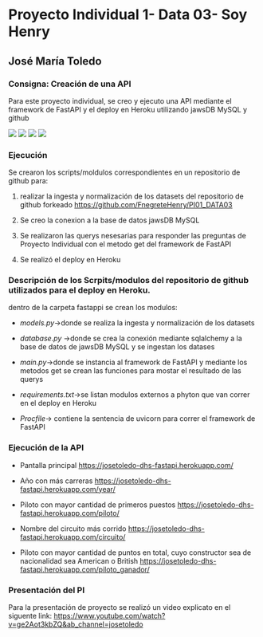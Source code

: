 # Proyecto Individual 1- Data 03- Soy Henry
## José María Toledo

### Consigna: Creación de una API

Para este proyecto individual, se creo y ejecuto una API mediante el framework de FastAPI y el deploy en Heroku utilizando jawsDB MySQL y github

![](https://upload.wikimedia.org/wikipedia/commons/thumb/e/ec/Heroku_logo.svg/320px-Heroku_logo.svg.png)
![](https://upload.wikimedia.org/wikiversity/en/thumb/8/8c/FastAPI_logo.png/320px-FastAPI_logo.png)
![](https://pngimg.com/uploads/github/github_PNG37.png)
![](https://res.cloudinary.com/crunchbase-production/image/upload/c_lpad,h_170,w_170,f_auto,b_white,q_auto:eco,dpr_1/chmyinpr1ffsc0jvpil2)



### Ejecución

Se crearon los scripts/moldulos correspondientes en un repositorio de github para:
1. realizar la ingesta y normalización de los datasets del repositorio de github forkeado https://github.com/FnegreteHenry/PI01_DATA03

2. Se creo la conexion a la base de datos jawsDB MySQL

3. Se realizaron las querys nesesarias para responder las preguntas de Proyecto Individual con el metodo get del framework de FastAPI

4. Se realizó el deploy en Heroku


  
### Descripción de los Scrpits/modulos del repositorio de github utilizados para el deploy en Heroku.

dentro de la carpeta fastappi se crean los modulos:

- *models.py*->donde se realiza la ingesta y normalización de los datasets

- *database.py* ->donde se crea la conexión mediante sqlalchemy a la base de datos de jawsDB MySQL y se ingestan los datases

- *main.py*->donde se instancia al framework de FastAPI y mediante los metodos get se crean las funciones para mostar el resultado de las querys

- *requirements.txt*->se listan modulos externos a phyton que van correr en el deploy en Heroku

- *Procfile*-> contiene la sentencia de uvicorn para correr el framework de FastAPI

### Ejecución de la API

- Pantalla principal https://josetoledo-dhs-fastapi.herokuapp.com/

- Año con más carreras https://josetoledo-dhs-fastapi.herokuapp.com/year/

- Piloto con mayor cantidad de primeros puestos https://josetoledo-dhs-fastapi.herokuapp.com/piloto/

- Nombre del circuito más corrido https://josetoledo-dhs-fastapi.herokuapp.com/circuito/

- Piloto con mayor cantidad de puntos en total, cuyo constructor sea de nacionalidad sea American o British https://josetoledo-dhs-fastapi.herokuapp.com/piloto_ganador/

### Presentación del PI

Para la presentación de proyecto se realizó un video explicato en el siguente link: https://www.youtube.com/watch?v=ge2Aot3kbZQ&ab_channel=josetoledo



